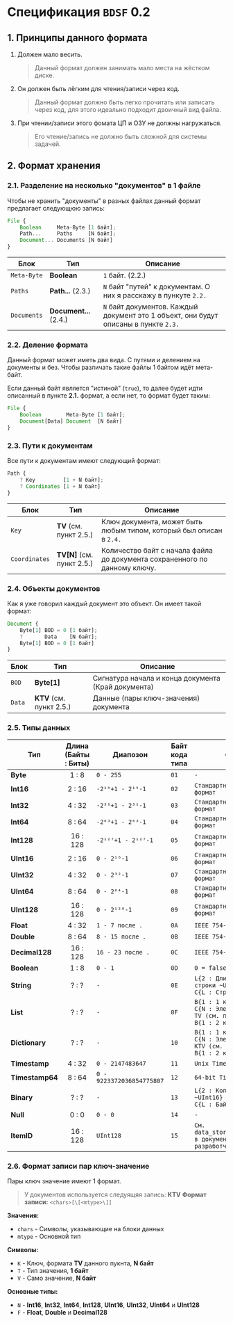 # Спецификация `BDSF` 0.2
## 1. Принципы данного формата
1. Должен мало весить.
   > Данный формат должен занимать мало места на жёстком диске.
2. Он должен быть лёгким для чтения/записи через код.
   > Данный формат должно быть легко прочитать или записать через код, для этого идеально подходит двоичный вид файла.
3. При чтении/записи этого фомата ЦП и ОЗУ не должны нагружаться.
   > Его чтение/запись не должно быть сложной для системы задачей.

## 2. Формат хранения
### 2.1. Разделение на несколько "документов" в 1 файле
Чтобы не хранить "документы" в разных файлах данный формат предлагает следующюю запись:
```js
File {
    Boolean     Meta-Byte [1 байт];
    Path...     Paths     [N байт];
    Document... Documents [N байт]
}
```

Блок        | Тип                   | Описание
----------- | --------------------- | ------------------------------------------------------------------------------------
`Meta-Byte` | **Boolean**           | `1` байт. (2.2.)
`Paths`     | **Path...** (2.3.)    | `N` байт "путей" к документам. О них я расскажу в пункуте `2.2.`                    
`Documents` | **Document...** (2.4.)| `N` байт документов. Каждый документ это 1 объект, они будут описаны в пункте `2.3.`

### 2.2. Деление формата
Данный формат может иметь два вида. С путями и делением на документы и без. Чтобы различать такие файлы 1 байтом идёт мета-байт.

Если данный байт является "истиной" (`true`), то далее будет идти описанный в пункте **2.1.** формат, а если нет, то формат будет таким:
```js
File {
    Boolean        Meta-Byte [1 байт];
    Document[Data] Document  [N байт]
}
```

### 2.3. Пути к документам
Все пути к документам имеют следующий формат:
```js
Path {
    ? Key         [1 + N байт];
    ? Coordinates [1 + N байт]
}
```

Блок          | Тип                          | Описание
------------- | ---------------------------- | --------------------------------------------------------------------------
`Key`         | **TV** (см. пункт 2.5.)      | Ключ документа, может быть любым типом, который был описан в `2.4.`       
`Coordinates` | **TV[N]** (см. пункт 2.5.) | Количество байт с начала файла до документа сохраненного по данному ключу.

### 2.4. Объекты документов
Как я уже говорил каждый документ это объект. Он имеет такой формат:
```js
Document {
    Byte[1] BOD = 0 [1 байт];
    ?       Data    [N байт];
    Byte[1] BOD = 0 [1 байт]
}
```

Блок   | Тип                      | Описание
------ | ------------------------ | ---------------------------------------------------
`BOD`  | **Byte[1]**              | Сигнатура начала и конца документа (Край документа)
`Data` | **KTV** (см. пункт 2.5.) | Данные (пары ключ-значения) документа

### 2.5. Типы данных
Тип             | Длина (Байты : Биты) | Диапозон                  | Байт кода типа | Формат
--------------- | :------------------: | ------------------------- | -------------- | ------
**Byte**        | 1 : 8                | `0 - 255`                 | `01`           | `-`
**Int16**       | 2 : 16               | `-2¹⁵+1 - 2¹⁵-1`          | `02`           | `Стандартный "big" HEX формат`
**Int32**       | 4 : 32               | `-2³¹+1 - 2³¹-1`          | `03`           | `Стандартный "big" HEX формат`
**Int64**       | 8 : 64               | `-2⁶³+1 - 2⁶³-1`          | `04`           | `Стандартный "big" HEX формат`
**Int128**      | 16 : 128             | `-2¹²⁷+1 - 2¹²⁷-1`        | `05`           | `Стандартный "big" HEX формат`
**UInt16**      | 2 : 16               | `0 - 2¹⁶-1`               | `06`           | `Стандартный "big" HEX формат`
**UInt32**      | 4 : 32               | `0 - 2³²-1`               | `07`           | `Стандартный "big" HEX формат`
**UInt64**      | 8 : 64               | `0 - 2⁶⁴-1`               | `08`           | `Стандартный "big" HEX формат`
**UInt128**     | 16 : 128             | `0 - 2¹²⁸-1`              | `09`           | `Стандартный "big" HEX формат`
**Float**       | 4 : 32               | `1 - 7 после .`           | `0A`           | `IEEE 754-2008`
**Double**      | 8 : 64               | `8 - 15 после .`          | `0B`           | `IEEE 754-2008`
**Decimal128**  | 16 : 128             | `16 - 23 после .`         | `0C`           | `IEEE 754-2008`
**Boolean**     | 1 : 8                | `0 - 1`                   | `0D`           | `0 = false; 1 = true`
**String**      | ? : ?                | `-`                       | `0E`           | `L{2 : Длина кодированной строки ~UInt16}`<br>`C{L : Строка в UTF-8}`
**List**        | ? : ?                | `-`                       | `0F`           | `B{1 : 1 край списка (00)}`<br>`C{N : Элементы, в формате TV (см. пункт 2.5.)}`<br>`B{1 : 2 край списка (00)}`
**Dictionary**  | ? : ?                | `-`                       | `10`           | `B{1 : 1 край списка (00)}`<br>`C{N : Элементы, в формате KTV (см. пункт 2.5.)}`<br>`B{1 : 2 край списка (00)}`
**Timestamp**   | 4 : 32               | `0 - 2147483647`          | `11`           | `Unix Timestamp`
**Timestamp64** | 8 : 64               | `0 - 9223372036854775807` | `12`           | `64-bit Timestamp`
**Binary**      | ? : ?                | `-`                       | `13`           | `L{2 : Количество байт ~UInt16}`<br>`C{L : Байты}`
**Null**        | 0 : 0                | `0 - 0`                   | `14`           | `-`
**ItemID**      | 16 : 128             | `UInt128`                 | `15`           | `См. data_storage/items/itemid в документации SyrDB для разработчиков`

### 2.6. Формат записи пар ключ-значение
Пары ключ значение имеют 1 формат.
> У документов используется следуящяя запись: **KTV**
**Формат записи:** `<chars>[\[<mtype>\]]`

**Значения:**
- `chars` - Символы, указывающие на блоки данных
- `mtype` - Основной тип

**Символы:**
- `K` - Ключ, формата **TV** данного пукнта, **N байт**
- `T` - Тип значения, **1 байт**
- `V` - Само значение, **N байт**

**Основные типы:**
- `N` - **Int16**, **Int32**, **Int64**, **Int128**, **UInt16**, **UInt32**, **UInt64** и **UInt128**
- `F` - **Float**, **Double** и **Decimal128**
